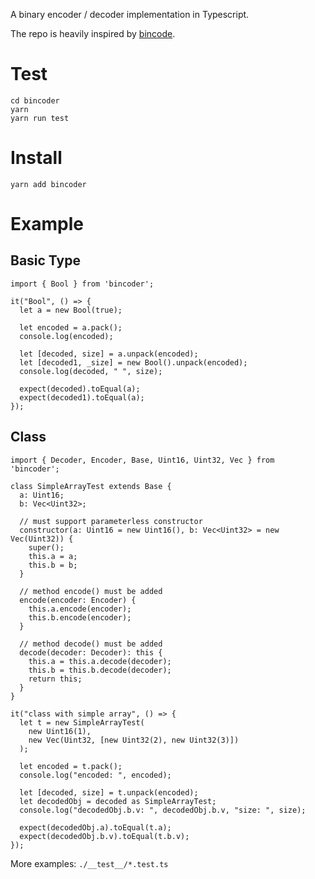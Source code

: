 A binary encoder / decoder implementation in Typescript.

The repo is heavily inspired by [bincode](https://github.com/bincode-org/bincode).

# Test
```
cd bincoder
yarn
yarn run test
```

# Install

```
yarn add bincoder
```

# Example
## Basic Type
```
import { Bool } from 'bincoder';

it("Bool", () => {
  let a = new Bool(true);

  let encoded = a.pack();
  console.log(encoded);

  let [decoded, size] = a.unpack(encoded);
  let [decoded1, _size] = new Bool().unpack(encoded);
  console.log(decoded, " ", size);

  expect(decoded).toEqual(a);
  expect(decoded1).toEqual(a);
});
```

## Class
```
import { Decoder, Encoder, Base, Uint16, Uint32, Vec } from 'bincoder';

class SimpleArrayTest extends Base {
  a: Uint16;
  b: Vec<Uint32>;

  // must support parameterless constructor
  constructor(a: Uint16 = new Uint16(), b: Vec<Uint32> = new Vec(Uint32)) {
    super();
    this.a = a;
    this.b = b;
  }

  // method encode() must be added
  encode(encoder: Encoder) {
    this.a.encode(encoder);
    this.b.encode(encoder);
  }

  // method decode() must be added
  decode(decoder: Decoder): this {
    this.a = this.a.decode(decoder);
    this.b = this.b.decode(decoder);
    return this;
  }
}

it("class with simple array", () => {
  let t = new SimpleArrayTest(
    new Uint16(1),
    new Vec(Uint32, [new Uint32(2), new Uint32(3)])
  );

  let encoded = t.pack();
  console.log("encoded: ", encoded);

  let [decoded, size] = t.unpack(encoded);
  let decodedObj = decoded as SimpleArrayTest;
  console.log("decodedObj.b.v: ", decodedObj.b.v, "size: ", size);

  expect(decodedObj.a).toEqual(t.a);
  expect(decodedObj.b.v).toEqual(t.b.v);
});
```

More examples: `./__test__/*.test.ts`
